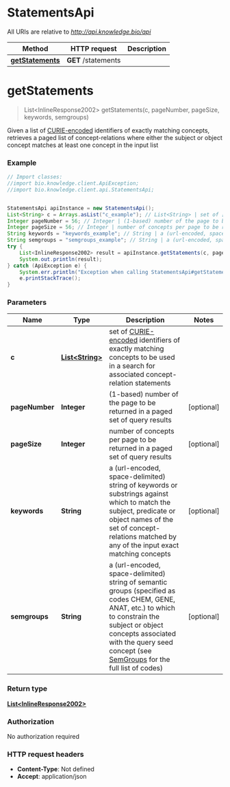 # StatementsApi

All URIs are relative to *http://api.knowledge.bio/api*

Method | HTTP request | Description
------------- | ------------- | -------------
[**getStatements**](StatementsApi.md#getStatements) | **GET** /statements | 


<a name="getStatements"></a>
# **getStatements**
> List&lt;InlineResponse2002&gt; getStatements(c, pageNumber, pageSize, keywords, semgroups)



Given a list of [CURIE-encoded](https://www.w3.org/TR/curie/) identifiers of exactly matching concepts, retrieves a paged list of concept-relations where either the subject or object concept matches at least one concept in the input list 

### Example
```java
// Import classes:
//import bio.knowledge.client.ApiException;
//import bio.knowledge.client.api.StatementsApi;


StatementsApi apiInstance = new StatementsApi();
List<String> c = Arrays.asList("c_example"); // List<String> | set of [CURIE-encoded](https://www.w3.org/TR/curie/) identifiers of exactly matching concepts to be used in a search for associated concept-relation statements 
Integer pageNumber = 56; // Integer | (1-based) number of the page to be returned in a paged set of query results 
Integer pageSize = 56; // Integer | number of concepts per page to be returned in a paged set of query results 
String keywords = "keywords_example"; // String | a (url-encoded, space-delimited) string of keywords or substrings against which to match the subject, predicate or object names of the set of concept-relations matched by any of the input exact matching concepts 
String semgroups = "semgroups_example"; // String | a (url-encoded, space-delimited) string of semantic groups (specified as codes CHEM, GENE, ANAT, etc.) to which to constrain the subject or object concepts associated with the query seed concept (see [SemGroups](https://metamap.nlm.nih.gov/Docs/SemGroups_2013.txt) for the full list of codes) 
try {
    List<InlineResponse2002> result = apiInstance.getStatements(c, pageNumber, pageSize, keywords, semgroups);
    System.out.println(result);
} catch (ApiException e) {
    System.err.println("Exception when calling StatementsApi#getStatements");
    e.printStackTrace();
}
```

### Parameters

Name | Type | Description  | Notes
------------- | ------------- | ------------- | -------------
 **c** | [**List&lt;String&gt;**](String.md)| set of [CURIE-encoded](https://www.w3.org/TR/curie/) identifiers of exactly matching concepts to be used in a search for associated concept-relation statements  |
 **pageNumber** | **Integer**| (1-based) number of the page to be returned in a paged set of query results  | [optional]
 **pageSize** | **Integer**| number of concepts per page to be returned in a paged set of query results  | [optional]
 **keywords** | **String**| a (url-encoded, space-delimited) string of keywords or substrings against which to match the subject, predicate or object names of the set of concept-relations matched by any of the input exact matching concepts  | [optional]
 **semgroups** | **String**| a (url-encoded, space-delimited) string of semantic groups (specified as codes CHEM, GENE, ANAT, etc.) to which to constrain the subject or object concepts associated with the query seed concept (see [SemGroups](https://metamap.nlm.nih.gov/Docs/SemGroups_2013.txt) for the full list of codes)  | [optional]

### Return type

[**List&lt;InlineResponse2002&gt;**](InlineResponse2002.md)

### Authorization

No authorization required

### HTTP request headers

 - **Content-Type**: Not defined
 - **Accept**: application/json

